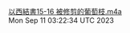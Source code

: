 [以西結書15-16 被修剪的葡萄枝.m4a](https://drive.google.com/file/d/10pWaE5Dakc-eTAe4n3Pf1f7KLaCA9WNF) <br />Mon Sep 11 03:22:34 UTC 2023

